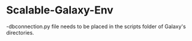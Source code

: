 # Scalable-Galaxy-Env
-dbconnection.py file needs to be placed in the scripts folder of Galaxy's directories.
